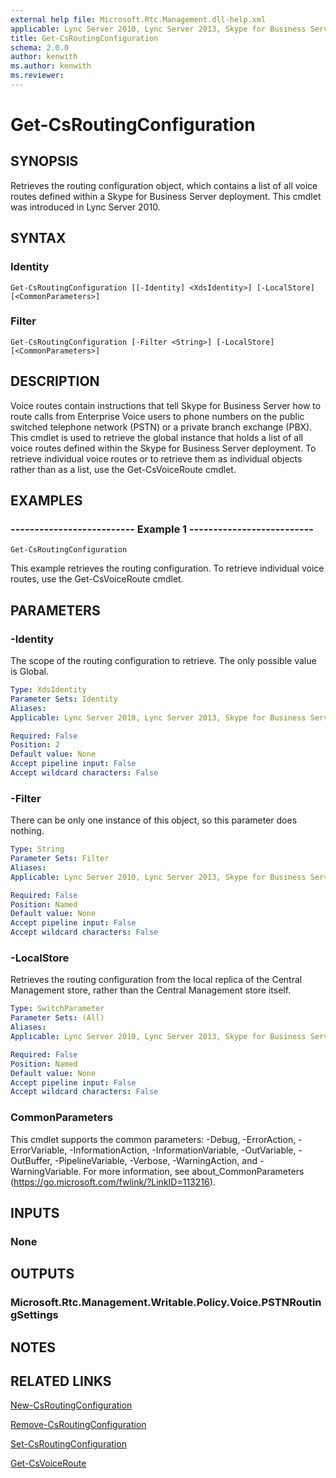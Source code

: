 ```yaml
---
external help file: Microsoft.Rtc.Management.dll-help.xml
applicable: Lync Server 2010, Lync Server 2013, Skype for Business Server 2015, Skype for Business Server 2019
title: Get-CsRoutingConfiguration
schema: 2.0.0
author: kenwith
ms.author: kenwith
ms.reviewer:
---
```


# Get-CsRoutingConfiguration

## SYNOPSIS
Retrieves the routing configuration object, which contains a list of all voice routes defined within a Skype for Business Server deployment.
This cmdlet was introduced in Lync Server 2010.


## SYNTAX

### Identity
```
Get-CsRoutingConfiguration [[-Identity] <XdsIdentity>] [-LocalStore] [<CommonParameters>]
```

### Filter
```
Get-CsRoutingConfiguration [-Filter <String>] [-LocalStore] [<CommonParameters>]
```

## DESCRIPTION
Voice routes contain instructions that tell Skype for Business Server how to route calls from Enterprise Voice users to phone numbers on the public switched telephone network (PSTN) or a private branch exchange (PBX).
This cmdlet is used to retrieve the global instance that holds a list of all voice routes defined within the Skype for Business Server deployment.
To retrieve individual voice routes or to retrieve them as individual objects rather than as a list, use the Get-CsVoiceRoute cmdlet.


## EXAMPLES

### -------------------------- Example 1 --------------------------
```
Get-CsRoutingConfiguration
```

This example retrieves the routing configuration.
To retrieve individual voice routes, use the Get-CsVoiceRoute cmdlet.


## PARAMETERS

### -Identity
The scope of the routing configuration to retrieve.
The only possible value is Global.

```yaml
Type: XdsIdentity
Parameter Sets: Identity
Aliases: 
Applicable: Lync Server 2010, Lync Server 2013, Skype for Business Server 2015, Skype for Business Server 2019

Required: False
Position: 2
Default value: None
Accept pipeline input: False
Accept wildcard characters: False
```

### -Filter
There can be only one instance of this object, so this parameter does nothing.

```yaml
Type: String
Parameter Sets: Filter
Aliases: 
Applicable: Lync Server 2010, Lync Server 2013, Skype for Business Server 2015, Skype for Business Server 2019

Required: False
Position: Named
Default value: None
Accept pipeline input: False
Accept wildcard characters: False
```

### -LocalStore
Retrieves the routing configuration from the local replica of the Central Management store, rather than the Central Management store itself.

```yaml
Type: SwitchParameter
Parameter Sets: (All)
Aliases: 
Applicable: Lync Server 2010, Lync Server 2013, Skype for Business Server 2015, Skype for Business Server 2019

Required: False
Position: Named
Default value: None
Accept pipeline input: False
Accept wildcard characters: False
```

### CommonParameters
This cmdlet supports the common parameters: -Debug, -ErrorAction, -ErrorVariable, -InformationAction, -InformationVariable, -OutVariable, -OutBuffer, -PipelineVariable, -Verbose, -WarningAction, and -WarningVariable. For more information, see about_CommonParameters (https://go.microsoft.com/fwlink/?LinkID=113216).


## INPUTS

### None


## OUTPUTS

### Microsoft.Rtc.Management.Writable.Policy.Voice.PSTNRoutingSettings


## NOTES


## RELATED LINKS

[New-CsRoutingConfiguration](New-CsRoutingConfiguration.md)

[Remove-CsRoutingConfiguration](Remove-CsRoutingConfiguration.md)

[Set-CsRoutingConfiguration](Set-CsRoutingConfiguration.md)

[Get-CsVoiceRoute](Get-CsVoiceRoute.md)

